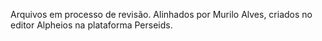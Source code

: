 Arquivos em processo de revisão. Alinhados por Murilo Alves, criados no editor Alpheios na plataforma Perseids.
